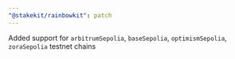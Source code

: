 ```yaml
---
"@stakekit/rainbowkit": patch
---
```


Added support for `arbitrumSepolia`, `baseSepolia`, `optimismSepolia`, `zoraSepolia` testnet chains
